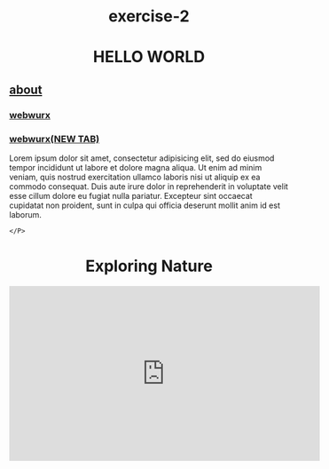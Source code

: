 # exercise-2



<html>
<head>
	<title>first page</title>
	<h1>HELLO WORLD</h1>
	</head>
	<a href="file:///C:/Users/SARFARAZ/Desktop/about.html"><h2>about</h2> </a>
	<a href="https://webwurx.in/."><h3>webwurx</h3></a>
	<a href="https://webwurx.in/" target="_blank"   ><h3>webwurx(NEW TAB)</h3></a>

<body>
	<P>
			Lorem ipsum dolor sit amet, consectetur adipisicing elit, sed do eiusmod
			tempor incididunt ut labore et dolore magna aliqua. Ut enim ad minim veniam,
			quis nostrud exercitation ullamco laboris nisi ut aliquip ex ea commodo
			consequat. Duis aute irure dolor in reprehenderit in voluptate velit esse
			cillum dolore eu fugiat nulla pariatur. Excepteur sint occaecat cupidatat non
			proident, sunt in culpa qui officia deserunt mollit anim id est laborum.

	</P>

</body>
</html>


<html>
<head>
	<title>
		about
	</title>
	<h1>Exploring Nature</h1>
	<style type="text/css">
		h1{
			text-align: center;
		}
	</style>
	
</head>
<body>
	<iframe width="560" height="315" src="https://www.youtube.com/embed/fEErySYqItI" frameborder="0" allow="accelerometer; autoplay; encrypted-media; gyroscope; picture-in-picture" allowfullscreen></iframe>


</body>
</html>




